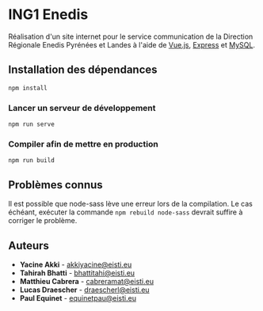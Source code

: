 # ING1 Enedis

Réalisation d'un site internet pour le service communication de la Direction Régionale Enedis Pyrénées et Landes à l'aide de [Vue.js](https://vuejs.org/), [Express](https://expressjs.com/) et [MySQL](https://www.mysql.com).

## Installation des dépendances
```
npm install
```

### Lancer un serveur de développement
```
npm run serve
```

### Compiler afin de mettre en production
```
npm run build
```

## Problèmes connus
Il est possible que node-sass lève une erreur lors de la compilation. Le cas échéant, exécuter la commande `npm rebuild node-sass` devrait suffire à corriger le problème.

## Auteurs
* **Yacine Akki** - akkiyacine@eisti.eu
* **Tahirah Bhatti** - bhattitahi@eisti.eu
* **Matthieu Cabrera** - cabreramat@eisti.eu
* **Lucas Draescher** - draescherl@eisti.eu
* **Paul Equinet** - equinetpau@eisti.eu